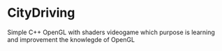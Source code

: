 # CityDriving
Simple C++ OpenGL with shaders videogame which purpose is learning and improvement the knowlegde of OpenGL 
